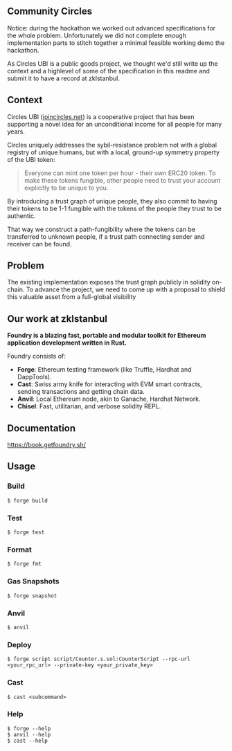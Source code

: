 ## Community Circles

Notice: during the hackathon we worked out advanced specifications for the whole problem. Unfortunately we did not complete enough implementation parts to stitch together a minimal feasible working demo the hackathon.

As Circles UBI is a public goods project, we thought we'd still write up the context and a highlevel of some of the specification in this readme and submit it to have a record at zkIstanbul.

## Context

Circles UBI ([joincircles.net](https://joincircles.net/)) is a cooperative project that has been supporting a novel idea for an unconditional income for all people for many years.

Circles uniquely addresses the sybil-resistance problem not with a global registry of unique humans, but with a local, ground-up symmetry property of the UBI token:

> Everyone can mint one token per hour - their own ERC20 token. To make these tokens fungible, other people need to trust your account explicitly to be unique to you.

By introducing a trust graph of unique people, they also commit to having their tokens to be 1-1 fungible with the tokens of the people they trust to be authentic.

That way we construct a path-fungibility where the tokens can be transferred to unknown people, if a trust path connecting sender and receiver can be found.

## Problem

The existing implementation exposes the trust graph publicly in solidity on-chain. To advance the project, we need to come up with a proposal to shield this valuable asset from a full-global visibility

## Our work at zkIstanbul





**Foundry is a blazing fast, portable and modular toolkit for Ethereum application development written in Rust.**

Foundry consists of:

-   **Forge**: Ethereum testing framework (like Truffle, Hardhat and DappTools).
-   **Cast**: Swiss army knife for interacting with EVM smart contracts, sending transactions and getting chain data.
-   **Anvil**: Local Ethereum node, akin to Ganache, Hardhat Network.
-   **Chisel**: Fast, utilitarian, and verbose solidity REPL.

## Documentation

https://book.getfoundry.sh/

## Usage

### Build

```shell
$ forge build
```

### Test

```shell
$ forge test
```

### Format

```shell
$ forge fmt
```

### Gas Snapshots

```shell
$ forge snapshot
```

### Anvil

```shell
$ anvil
```

### Deploy

```shell
$ forge script script/Counter.s.sol:CounterScript --rpc-url <your_rpc_url> --private-key <your_private_key>
```

### Cast

```shell
$ cast <subcommand>
```

### Help

```shell
$ forge --help
$ anvil --help
$ cast --help
```
